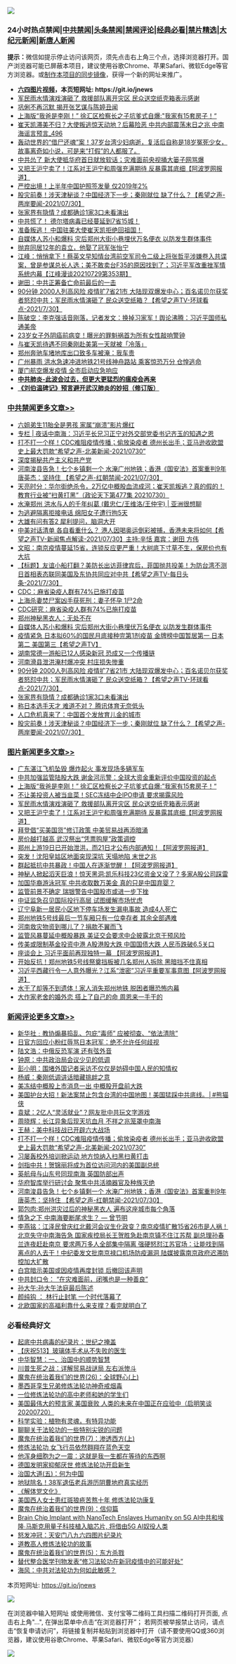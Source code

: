 ![](https://raw.githubusercontent.com/fqnews/bnews/master/64photo/fqnews-qr.jpg)

<div id="tt">
<h3>24小时热点禁闻|<a href="#%E4%B8%AD%E5%85%B1%E7%A6%81%E9%97%BB%E6%9B%B4%E5%A4%9A%E6%96%87%E7%AB%A0">中共禁闻</a>|<a href="#%E5%9B%BE%E7%89%87%E6%96%B0%E9%97%BB%E6%9B%B4%E5%A4%9A%E6%96%87%E7%AB%A0">头条禁闻</a>|<a href="#%E6%96%B0%E9%97%BB%E8%AF%84%E8%AE%BA%E6%9B%B4%E5%A4%9A%E6%96%87%E7%AB%A0">禁闻评论|<a href="#%E5%BF%85%E7%9C%8B%E7%BB%8F%E5%85%B8%E5%A5%BD%E6%96%87">经典必看|<a href="/video.md#%E7%A6%81%E7%89%87%E7%B2%BE%E9%80%89">禁片精选</a>|<a href="https://github.com/fqnews/djy/blob/master/gb/nf1351518.md#1">大纪元新闻</a>|<a href="https://github.com/fqnews/ntdtv/blob/master/gb/prog204.md#1">新唐人新闻</a></h3>
<div><b>提示：</b>微信如提示停止访问该网页，须先点击右上角三个点，选择浏览器打开。国产浏览器可能已屏蔽本项目，建议使用谷歌Chrome、苹果Safari、微软Edge等官方浏览器。或<a href="https://github.com/fqnews/bnews/blob/master/%E5%88%B6%E4%BD%9Cgit%E7%A6%81%E9%97%BB%E9%95%9C%E5%83%8F.md">制作本项目的同步镜像</a>，获得一个新的网址来推广。</div>
<ul>
<li><b><a href="http://d1.bdrive.tk/64.mp4" target="_blank">六四图片视频</a>，本页短网址: https://git.io/jnews</b></li>
<li><a href="/topimagenews/20210730/1597024.md">军民雨水情演戏演砸了 救援部队离开灾区 民众送空纸壳箱表示感谢</a></li>
<li><a href="/yule/20210730/1597075.md">巩俐不再沉默 揭开张艺谋与陈婷丑闻</a></li>
<li><a href="/topimagenews/20210731/1597339.md">上海版“我爸是李刚！” 徐汇区检察长之子坑爹式自爆:"我家有15套房子！“</a></li>
<li><a href="/comments/20210731/1597380.md">崔天凯滞美不归？大使叛逃惊天动地？后幕险恶 中共内部震荡末日之兆 中南海谣言预言_496</a></li>
<li><a href="/comments/20210730/1597065.md">轰动世界的“借尸还魂”案！37岁台湾少妇病逝，复活后自称是18岁冤死少女，故事离奇如小说，可是来“打假”的人都服了。</a></li>
<li><a href="/cnnews/20210730/1597128.md">中共怂了 新大使抵华府首日就放软话；灾难面前央视捅大篓子网骂爆</a></li>
<li><a href="/topimagenews/20210730/1596955.md">又把王沪宁卖了！江系对王沪宁和周强充满期待 反暴露其底细【阿波罗网报道】</a></li>
<li><a href="/cbnews/20210730/1597071.md">严控出境！上半年中国护照签发量 仅2019年2%</a></li>
<li><a href="/comments/20210730/1597174.md">股灾前奏！涉天津秘谈？中国经济下一步；秦刚就位 缺了什么？【希望之声-两岸要闻-2021/07/30】</a></li>
<li><a href="/cbnews/20210730/1597235.md">张家界有隐情？成都确诊1家3口未看演出</a></li>
<li><a href="/bannedvideo/20210730/1597120.md">中共慌了！  德尔塔病毒已经蔓延到7省15城！</a></li>
<li><a href="/bannedvideo/20210731/1597416.md">准备叛逃！  中国驻美大使崔天凯拒绝回祖国！</a></li>
<li><a href="/cbnews/20210731/1597346.md">自媒体人苏小和爆料 灾后郑州大街小巷埋伏万名便衣 以防发生群体事件</a></li>
<li><a href="/yule/20210731/1597375.md">抛弃同居12年的袁立，他娶了冠军张怡宁</a></li>
<li><a href="/cbnews/20210730/1596948.md">江峰：悄悄拿下！蔡英文早知情台湾前空军司令二级上将张哲平涉嫌卷入共谍案，曾是参谋总长人选；美不敢卖台F35的原因找到了；习近平军改重挫军情系统内幕【江峰漫谈20210729第353期】</a></li>
<li><a href="/ssgc/20210730/1597133.md">谢田：中共正筹备亡命前最后的一击</a></li>
<li><a href="/comments/20210731/1597280.md">90分钟 2000人列高风险 疫情扩7省21市 大陆现双爆发中心；百名诺贝尔获奖者怒怼中共；军民雨水情演砸了 民众送空纸箱？【希望之声TV-环球看点-2021/7/30】</a></li>
<li><a href="/bannedvideo/20210730/1597103.md">陈破空：李克强话音刚落，记者发文：换掉习家军！舆论沸腾：习近平国师私通美帝</a></li>
<li><a href="/health/20210731/1597391.md">23岁女子外阴癌前病变！曝光的罪魁祸首为所有女性敲响警钟</a></li>
<li><a href="/baitai/20210730/1597187.md">与崔天凯待遇不同秦刚赴美第一天就被「冷落」</a></li>
<li><a href="/cbnews/20210730/1597070.md">郑州奔驰车堵地库出口致多车被淹：我车贵</a></li>
<li><a href="/cnnews/20210730/1596977.md">广州暴雨 洪水急速冲进地铁21号线神舟路站 乘客惊恐万分 仓惶逃命</a></li>
<li><a href="/headline/20210731/1597287.md">厦门航空爆发疫情 全市启动应急响应</a></li>
<li><b><a href="/comments/20200211/1275071.md" target="_blank">中共肺炎-此波会过去，但更大更猛烈的瘟疫会再来</a></b></li>
<li><b><a href="/comments/20200207/1272816.md" target="_blank">《刘伯温碑记》预言避开武汉肺炎的妙招（修订版）</a></b></li>
</ul>
</div>

<div class="catlist">
<h3><a href="/cbnews/" target="_blank">中共禁闻</a><span><a href="/cbnews/" target="_blank" rel="nofollow">更多文章>></a></span></h3>
<ul>
<li><a href="/cbnews/20210731/1597603.md" target="_blank">六姐弟生11胎全是男孩 家属“崩溃”影片爆红</a></li>
<li><a href="/cbnews/20210731/1597564.md" target="_blank">专栏 | 夜话中南海：习近平长兄习正宁对外交部党委书记齐玉的知遇之恩</a></li>
<li><a href="/comments/20210731/1597559.md" target="_blank">打不打一个样！CDC难阻疫情传播；偷放染疫者  德州长出手；亚马逊收欧盟史上最大罚款“希望之声-北美新闻-2021/0730”</a></li>
<li><a href="/cbnews/20210731/1597512.md" target="_blank">深度揭秘共产主义和共产党</a></li>
<li><a href="/comments/20210731/1597502.md" target="_blank">河南浚县告急！七个乡镇剩一个 水淹广州地铁；香港《国安法》首案重判9年  唐英杰：坚持住 【希望之声-红朝禁闻-2021/07/30】</a></li>
<li><a href="/cbnews/20210731/1597494.md" target="_blank">天亮时分：华尔街绝杀令，2万亿中概股血流成河；崔天凯叛逃？真的假的！教育行业被“扫黄打黑”（政论天下第477集 20210730）</a></li>
<li><a href="/cbnews/20210731/1597417.md" target="_blank">水淹郑州 洪水与人的千年纠葛 (戴忠仁/王维洛/王仲宇) | 亚洲很想聊</a></li>
<li><a href="/cbnews/20210731/1597453.md" target="_blank">为逃避隔离拒接电话 绵阳女子遭行拘5天</a></li>
<li><a href="/comments/20210731/1597450.md" target="_blank">大雄有问有答2 犀利提问，脑洞大开</a></li>
<li><a href="/comments/20210731/1597445.md" target="_blank">中美对话清单 各自看重什么？ 港人因喝奥运倒彩被捕，香港未来将如何【希望之声TV-新闻焦点解读-2021/07/30】主持:辛恬  嘉宾：谢田 方伟</a></li>
<li><a href="/cbnews/20210731/1597426.md" target="_blank">文昭：南京疫情蔓延15省，连锁反应更严重！大树底下寸草不生，保房价也有大坑</a></li>
<li><a href="/comments/20210731/1597421.md" target="_blank">【标题】友谊小船打翻？美防长出访菲律宾后，菲国抛共投美！为防台湾不测 日首相表态联同美国及东协共同应对中共【希望之声TV-每日头条-2021/7/30】</a></li>
<li><a href="/cbnews/20210731/1597410.md" target="_blank">CDC：麻省染疫人群有74%已施打疫苗</a></li>
<li><a href="/cbnews/20210731/1597403.md" target="_blank">上海杀妻焚尸案凶手获死刑：妻子怀孕 1尸2命</a></li>
<li><a href="/cbnews/20210731/1597402.md" target="_blank">CDC研究：麻省染疫人群有74%已施打疫苗</a></li>
<li><a href="/cbnews/20210731/1597386.md" target="_blank">郑州神秘黑衣人：无处不在</a></li>
<li><a href="/cbnews/20210731/1597346.md" target="_blank">自媒体人苏小和爆料 灾后郑州大街小巷埋伏万名便衣 以防发生群体事件</a></li>
<li><a href="/comments/20210731/1597326.md" target="_blank">疫情紧急 日本拟60%的国民月底接种完第1剂疫苗  金牌榜中国暂居第一 日本第二 美国第三【希望之声TV】</a></li>
<li><a href="/cbnews/20210731/1597317.md" target="_blank">湖南常德一游船已12人感染新冠 恐成又一个传播链</a></li>
<li><a href="/cbnews/20210731/1597283.md" target="_blank">河南滑县泄洪淹村爆冲突 村庄损失惨重</a></li>
<li><a href="/comments/20210731/1597280.md" target="_blank">90分钟 2000人列高风险 疫情扩7省21市 大陆现双爆发中心；百名诺贝尔获奖者怒怼中共；军民雨水情演砸了 民众送空纸箱？【希望之声TV-环球看点-2021/7/30】</a></li>
<li><a href="/cbnews/20210730/1597235.md" target="_blank">张家界有隐情？成都确诊1家3口未看演出</a></li>
<li><a href="/cbnews/20210730/1597234.md" target="_blank">称日本选手天才 难道不对？ 腾讯体育无奈低头</a></li>
<li><a href="/cbnews/20210730/1597190.md" target="_blank">人口危机真来了：中国首个发放育儿金的城市</a></li>
<li><a href="/comments/20210730/1597174.md" target="_blank">股灾前奏！涉天津秘谈？中国经济下一步；秦刚就位 缺了什么？【希望之声-两岸要闻-2021/07/30】</a></li>

</ul>
</div>
<div class="catlist">
<h3><a href="/topimagenews/" target="_blank">图片新闻</a><span><a href="/topimagenews/" target="_blank" rel="nofollow">更多文章>></a></span></h3>
<ul>
<li><a href="/topimagenews/20210731/1597592.md" target="_blank">广东湛江飞机坠毁 爆炸起火 事发现场多辆军车</a></li>
<li><a href="/topimagenews/20210731/1597340.md" target="_blank">中共加强监管陆股大跌 谢金河示警：全球大资金重新评价中国投资的起点</a></li>
<li><a href="/topimagenews/20210731/1597339.md" target="_blank">上海版“我爸是李刚！” 徐汇区检察长之子坑爹式自爆:&#8221;我家有15套房子！“</a></li>
<li><a href="/topimagenews/20210731/1597279.md" target="_blank">不让美投资人被当韭菜！SEC冻结中企IPO申请 要求揭露风险</a></li>
<li><a href="/topimagenews/20210730/1597024.md" target="_blank">军民雨水情演戏演砸了 救援部队离开灾区 民众送空纸壳箱表示感谢</a></li>
<li><a href="/topimagenews/20210730/1596955.md" target="_blank">又把王沪宁卖了！江系对王沪宁和周强充满期待 反暴露其底细【阿波罗网报道】</a></li>
<li><a href="/topimagenews/20210730/1596693.md" target="_blank">拜登倡“买美国货”修订政策 中美贸易战再添暗涌</a></li>
<li><a href="/topimagenews/20210730/1596662.md" target="_blank">房价越打越高 武汉祭出“凭票购屋”政策调控</a></li>
<li><a href="/topimagenews/20210729/1596552.md" target="_blank">郑州上游19日已开始泄洪，而21日才公布内部通知！【阿波罗网报道】</a></li>
<li><a href="/topimagenews/20210729/1596459.md" target="_blank">突发！沈阳皇姑区地面突现深坑 天塌地陷 末世之兆</a></li>
<li><a href="/topimagenews/20210729/1596290.md" target="_blank">群起抵抗中共暴政！中国人在逐渐觉醒！【阿波罗网报道】</a></li>
<li><a href="/topimagenews/20210729/1596289.md" target="_blank">神秘人掀起滔天巨浪！惊天黑洞:凯乐科技23亿资金又没了？多家A股公司踩雷</a></li>
<li><a href="/topimagenews/20210729/1596095.md" target="_blank">加国华裔游泳冠军 中共收取数万美金 真的只是中国弃婴？</a></li>
<li><a href="/topimagenews/20210729/1596022.md" target="_blank">监管前景不确定 瑞银警告中国股市或进一步下挫</a></li>
<li><a href="/topimagenews/20210729/1596005.md" target="_blank">中证监急召见国际投行高层 试图缓解市场忧虑</a></li>
<li><a href="/topimagenews/20210728/1595773.md" target="_blank">辽宁阜新一居民小区地下停车场发生漏电事故 造成4人死亡</a></li>
<li><a href="/topimagenews/20210728/1595730.md" target="_blank">郑州地铁5号线最后一节车厢只有一位幸存者 其余全部遇难</a></li>
<li><a href="/topimagenews/20210728/1595527.md" target="_blank">河南救灾物资到哪儿了？捐款不翼而飞</a></li>
<li><a href="/topimagenews/20210727/1595249.md" target="_blank">监管风暴蔓延中概股暴跌 美证交会要求中企披露北京干预风险</a></li>
<li><a href="/topimagenews/20210727/1595248.md" target="_blank">传美或限制基金投资中港 A股港股大跌 中国国债大跌 人民币跌破6.5关口</a></li>
<li><a href="/topimagenews/20210727/1595082.md" target="_blank">座谈会上 习近平面前再现独特一幕 【阿波罗网报道】</a></li>
<li><a href="/topimagenews/20210727/1595016.md" target="_blank">开始反抗！郑州地铁5号线祭奠挡板被几名郑州人拆除 黑暗挡不住真相</a></li>
<li><a href="/topimagenews/20210727/1595015.md" target="_blank">习近平西藏行令一人意外曝光？江系“泄密”习近平重要军事意图【阿波罗网报道】</a></li>
<li><a href="/topimagenews/20210727/1594820.md" target="_blank">水干了却等不到遗体！家人消失郑州地铁 脱困者曝恐怖内幕</a></li>
<li><a href="/topimagenews/20210727/1594801.md" target="_blank">大作家老舍的婚外恋 搭上了自己的命 周恩来一手干的</a></li>

</ul>
</div>
<div class="catlist">
<h3><a href="/comments/" target="_blank">新闻评论</a><span><a href="/comments/" target="_blank" rel="nofollow">更多文章>></a></span></h3>
<ul>
<li><a href="/comments/20210731/1597600.md" target="_blank">新华社﹕教协煽暴捣乱、包庇“毒师” 应被彻查、“依法清除”</a></li>
<li><a href="/comments/20210731/1597598.md" target="_blank">日官方回应小粉红辱骂日本冠军：绝不允许任何歧视</a></li>
<li><a href="/comments/20210731/1597578.md" target="_blank">陆文浩：中俄反恐军演 还有弦外音</a></li>
<li><a href="/comments/20210731/1597577.md" target="_blank">钟原：中共政治局会议少见的低调</a></li>
<li><a href="/comments/20210731/1597575.md" target="_blank">彭小明：围堵外国记者采访不仅仅是妨碍中国人民的知情权</a></li>
<li><a href="/comments/20210731/1597574.md" target="_blank">杨威：秦刚低调讲话暗藏挑衅之意</a></li>
<li><a href="/comments/20210731/1597570.md" target="_blank">美冻结中概股上市消息一出 中概股开盘前大跌</a></li>
<li><a href="/comments/20210731/1597565.md" target="_blank">美国护台大招！新法案禁止包含台湾的中国地图！美国猛踩中共底线。│#熊猫侠</a></li>
<li><a href="/comments/20210731/1597562.md" target="_blank">袁斌：2亿人“灵活就业”？网友批中共玩文字游戏</a></li>
<li><a href="/comments/20210731/1597561.md" target="_blank">周晓辉：长江异象后现天坑血月 不祥之兆笼罩中南海</a></li>
<li><a href="/comments/20210731/1597560.md" target="_blank">王赫：美中科技战已开辟六大战场</a></li>
<li><a href="/comments/20210731/1597559.md" target="_blank">打不打一个样！CDC难阻疫情传播；偷放染疫者  德州长出手；亚马逊收欧盟史上最大罚款“希望之声-北美新闻-2021/0730”</a></li>
<li><a href="/comments/20210731/1597536.md" target="_blank">习屡轰校外培训掀运动 地方惊纳入扫黑扫黄打击</a></li>
<li><a href="/comments/20210731/1597523.md" target="_blank">剑指中共！贺锦丽将成为首位访问河内的美国副总统</a></li>
<li><a href="/comments/20210731/1597522.md" target="_blank">英航母与山东号同现南海 英国防部出声</a></li>
<li><a href="/comments/20210731/1597508.md" target="_blank">华府智库举行研讨会 聚焦中共活摘器官及种族灭绝</a></li>
<li><a href="/comments/20210731/1597502.md" target="_blank">河南浚县告急！七个乡镇剩一个 水淹广州地铁；香港《国安法》首案重判9年  唐英杰：坚持住 【希望之声-红朝禁闻-2021/07/30】</a></li>
<li><a href="/comments/20210731/1597496.md" target="_blank">郭包肉:郑州洪灾过后的神秘黑衣人 遍布这座城市每个角落</a></li>
<li><a href="/comments/20210731/1597420.md" target="_blank">情急之下 中南海要断尾求生？ — 曾节明</a></li>
<li><a href="/comments/20210731/1597489.md" target="_blank">李燕铭：江泽民曾庆红北戴河会议生化政变？南京疫情扩散15省26市是人祸！北京失守中南海告急 国家疾控局长王贺胜急赴南京镇不住江苏帮 副总理孙春兰连夜赶赴南京 要求两万多人全部集中隔离 强硬怒怼江苏官场：让能找到隔离点的人去干！中纪委发文批南京禄口机场防疫漏洞 陆媒披露南京政府迟滞防控加大扩散</a></li>
<li><a href="/comments/20210731/1597488.md" target="_blank">白宫暗示美国或因疫情再度封锁 后撤回该声明</a></li>
<li><a href="/comments/20210731/1597480.md" target="_blank">中共封口令： “在灾难面前，闭嘴也是一种善良”</a></li>
<li><a href="/comments/20210731/1597479.md" target="_blank">孙大午:孙大午法庭最后陈述</a></li>
<li><a href="/comments/20210731/1597478.md" target="_blank">颜纯钩 ： 林行止封笔 一个时代落幕了</a></li>
<li><a href="/comments/20210731/1597477.md" target="_blank">北欧国家的高福利靠什么来支撑？看完就明白了</a></li>

</ul>
</div>

<div class="catlist">
<h3>必看经典好文</h3>
<ul>
<li><a href="/comments/20200702/1354076.md" target="_blank">起底中共病毒的纪录片：世纪之掩盖</a></li>
<li><a href="/cbnews/20210526/1554325.md" target="_blank">【庆祝513】玻璃体手术从不失败的医生</a></li>
<li><a href="/comments/20200605/1340202.md" target="_blank">中华智慧：一、治国中的顺势智慧</a></li>
<li><a href="/comments/20200908/1392745.md" target="_blank">川普生死之战：详解贸易战谜局 左右派惨斗</a></li>
<li><a href="/comments/20181210/1044798.md" target="_blank">魔鬼在统治着我们的世界(26)：全球野心(上)</a></li>
<li><a href="/topimagenews/20210214/1487270.md" target="_blank">墨西哥孪生兄弟修炼法轮功神奇戒烟毒</a></li>
<li><a href="/cbnews/20200702/1354550.md" target="_blank">一位修炼法轮功的高中老师和她的学生们</a></li>
<li><a href="/bannedvideo/20210227/1495046.md" target="_blank">美国最伟大的预言家 美国衰败 人类的未来在中国正在应验中（启明笑谈20200720）</a></li>
<li><a href="/comments/20200605/783205.md" target="_blank">科学实验：植物有灵魂，有特异功能</a></li>
<li><a href="/comments/20190417/1114875.md" target="_blank">聊聊关于法轮功的一些特别尖锐的问题</a></li>
<li><a href="/topimagenews/20180527/948369.md" target="_blank">魔鬼在统治着我们的世界(7)：渗透西方(上)</a></li>
<li><a href="/cnnews/20210512/1544604.md" target="_blank">修炼法轮功 女飞行员依然翱翔在蓝色天空</a></li>
<li><a href="/topimagenews/20210219/1489990.md" target="_blank">他浑身细胞为之一震：这就是我一生都在等待的东西啊</a></li>
<li><a href="/comments/20200722/1364497.md" target="_blank">德国发明家抑郁厌世 修炼法轮功开启新生</a></li>
<li><a href="/cbnews/20180311/913065.md" target="_blank">治国大道(五)：何为中国</a></li>
<li><a href="/cbnews/20200531/1337381.md" target="_blank">地狱除名！38军退伍老兵游历阴曹地府真实经历</a></li>
<li><a href="/bookwiki/20130610/138400.md" target="_blank">《解体党文化》</a></li>
<li><a href="/comments/20190126/1070164.md" target="_blank">美国西人女士患红斑狼疮苦熬十年 修炼法轮功康复</a></li>
<li><a href="/topimagenews/20180529/949649.md" target="_blank">魔鬼在统治着我们的世界(9)：信仰篇</a></li>
<li><a href="/comments/20200901/1451956.md" target="_blank">Brain Chip Implant with NanoTech Enslaves Humanity on 5G AI中共和埃隆∙马斯克用量子科技植入脑芯片, 将借由5G AI奴役人类</a></li>
<li><a href="/comments/20200604/783200.md" target="_blank">怒发冲冠：天安门八九六四图片纪录片</a></li>
<li><a href="/comments/20200805/1375080.md" target="_blank">道教高人修炼法轮功的故事</a></li>
<li><a href="/topimagenews/20180524/946967.md" target="_blank">魔鬼在统治着我们的世界(5)：东方杀戮</a></li>
<li><a href="/comments/20210403/1518906.md" target="_blank">替代整合医学刊物发表“修习法轮功在新冠疫情中的可能好处”</a></li>
<li><a href="/comments/20191218/1228234.md" target="_blank">海风：中共对法轮功为何如此敏感？</a></li>

</ul>
</div>

本页短网址: https://git.io/jnews

![](https://raw.githubusercontent.com/fqnews/bnews/master/64photo/fqnews-qr.jpg)

在浏览器中输入短网址 或使用微信、支付宝等二维码工具扫描二维码打开页面, 点击右上角"...", 在弹出菜单中点击“在浏览器打开”； 若网页被举报禁止访问，请点击“恢复申请访问”，将链接复制并粘贴到浏览器中打开（请不要使用QQ或360浏览器，建议使用谷歌Chrome、苹果Safari、微软Edge等官方浏览器）

![](https://raw.githubusercontent.com/fqnews/bnews/master/64photo/wx.jpg)